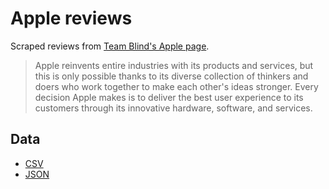 # Apple reviews

Scraped reviews from [Team Blind's Apple page](https://www.teamblind.com/company/apple/).

> Apple reinvents entire industries with its products and services, but this is only possible thanks to its diverse collection of thinkers and doers who work together to make each other's ideas stronger. Every decision Apple makes is to deliver the best user experience to its customers through its innovative hardware, software, and services.

## Data

- [CSV](apple-data.csv)
- [JSON](apple-data.json)

